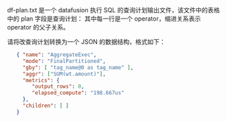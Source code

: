 
df-plan.txt 是一个 datafusion 执行 SQL 的查询计划输出文件，该文件中的表格中的 plan 字段是查询计划：
其中每一行是一个 operator，缩进关系表示 operator 的父子关系。

请将改查询计划转换为一个 JSON 的数据结构，格式如下：

```json 
   { "name": "AggregateExec", 
     "mode": "FinalPartitioned", 
   	 "gby": [ "tag_name@0 as tag_name" ], 
   	 "aggr": ["SUM(wt.amount)"],
   	 "metrics": {
   	  	"output_rows": 0,
   	  	"elapsed_compute": "198.667us"
   	 },
   	 "children": [ ]
   }
```

